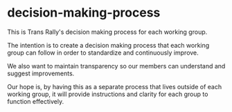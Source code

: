 # decision-making-process
This is Trans Rally's decision making process for each working group.

The intention is to create a decision making process that each working group can follow in order to standardize and continuously improve.

We also want to maintain transparency so our members can understand and suggest improvements.

Our hope is, by having this as a separate process that lives outside of each working group, it will provide instructions and clarity for each group to function effectively.
